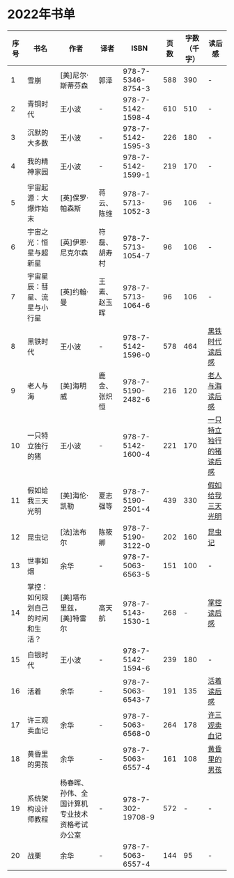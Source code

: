 # 2022年书单
|序号|书名|作者|译者|ISBN|页数|字数（千字）|读后感|
|---|---|---|---|---|---|---| --- |
|1|雪崩|[美]尼尔·斯蒂芬森|郭泽|978-7-5346-8754-3|588|390|-|
|2|青铜时代|王小波|-|978-7-5142-1598-4|610|510|-|
|3|沉默的大多数|王小波|-|978-7-5142-1595-3|226|180|-|
|4|我的精神家园|王小波|-|978-7-5142-1599-1|219|170|-|
|5|宇宙起源：大爆炸始末|[英]保罗·帕森斯|蒋云、陈维|978-7-5713-1052-3|96|106|-|
|6|宇宙之光：恒星与超新星|[英]伊恩·尼克尔森|符磊、胡寿村|978-7-5713-1054-7|96|106|-|
|7|宇宙星辰：彗星、流星与小行星|[英]约翰·曼|王素、赵玉晖|978-7-5713-1064-6|96|106|-|
|8|黑铁时代|王小波|-|978-7-5142-1596-0|578|464|[黑铁时代读后感](./2022/黑铁时代.md)|
|9|老人与海|[美]海明威|鹿金、张炽恒|978-7-5190-2482-6|216|120|[老人与海读后感](./2022/老人与海.md)|
|10|一只特立独行的猪|王小波|-|978-7-5142-1600-4|221|170|[一只特立独行的猪读后感](./2022/一只特立独行的猪.md)|
|11|假如给我三天光明|[美]海伦·凯勒|夏志强等|978-7-5190-2501-4|439|330|[假如给我三天光明](./2022/假如给我三天光明.md)|
|12|昆虫记|[法]法布尔|陈筱卿|978-7-5190-3122-0|202|160|[昆虫记](./2022/昆虫记.md)|
|13|世事如烟|余华|-|978-7-5063-6563-5|151|100|-|
|14|掌控：如何规划自己的时间和生活？|[美]塔布里兹，[美]特雷尔|高天航|978-7-5143-1530-1|268|-|[掌控读后感](./2022/掌控.md)|
|15|白银时代|王小波|-|978-7-5142-1594-6|239|180|-|
|16|活着|余华|-|978-7-5063-6543-7|191|135|[活着读后感](./2022/活着.md)|
|17|许三观卖血记|余华|-|978-7-5063-6568-0|264|178|[许三观卖血记](./2022/许三观卖血记.md)|
|18|黄昏里的男孩|余华|-|978-7-5063-6557-4|161|108|[黄昏里的男孩](./2022/黄昏里的男孩.md)|
|19|系统架构设计师教程|杨春晖、孙伟、全国计算机专业技术资格考试办公室|-|978-7-302-19708-9|572|-|-|
|20|战栗|余华|-|978-7-5063-6557-4|144|95|-|